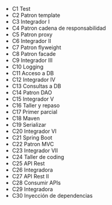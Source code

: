 <ul style="background-image: url ("https://i.pinimg.com/originals/8b/30/71/8b3071feeff83f1e4a63ed231562ff0c.gif");">
    <li>C1 Test</li>
    <li>C2 Patron template</li>
    <li>C3 Integrador I</li>
    <li>C4 Patron cadena de responsabilidad</li>
    <li>C5 Patron proxy</li>
    <li>C6 Integrador II</li>
    <li>C7 Patron flyweight</li>
    <li>C8 Patron facade</li>
    <li>C9 Integrador III</li>
    <li>C10 Logging</li>
    <li>C11 Acceso a DB</li>
    <li>C12 Integrador IV</li>
    <li>C13 Consultas a DB</li>
    <li>C14 Patron DAO</li>
    <li>C15 Integrador V</li>
    <li>C16 Taller y repaso</li>
    <li>C17 Primer parcial</li>
    <li>C18 Maven</li>
    <li>C19 Serializar</li>
    <li>C20 Integrador VI</li>
    <li>C21 Spring Boot</li>
    <li>C22 Patron MVC</li>
    <li>C23 Integrador VII</li>
    <li>C24 Taller de coding</li>
    <li>C25 API Rest</li>
    <li>C26 Integradora</li>
    <li>C27 API Rest II</li>
    <li>C28 Consumir APIs</li>
    <li>C29 Integradora</li>
    <li>C30 Inyección de dependencias</li>
  </ul>

